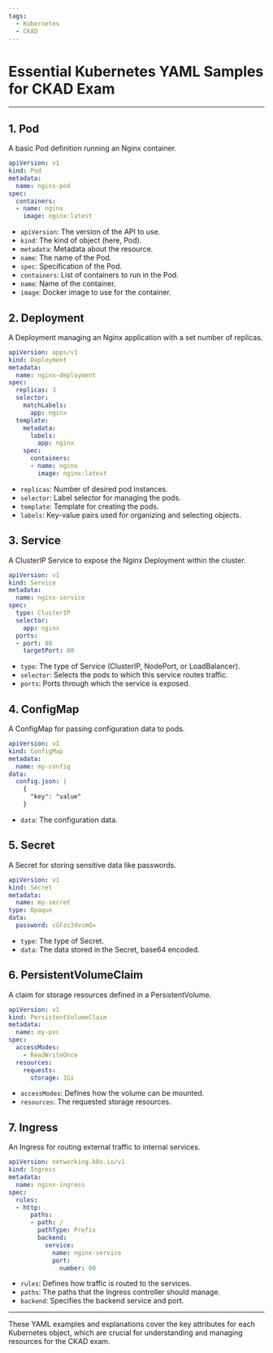 ```yaml
---
tags:
  - Kubernetes
  - CKAD
---
```

# Essential Kubernetes YAML Samples for CKAD Exam

---

## 1. Pod

A basic Pod definition running an Nginx container.

```yaml
apiVersion: v1
kind: Pod
metadata:
  name: nginx-pod
spec:
  containers:
  - name: nginx
    image: nginx:latest
```

- `apiVersion`: The version of the API to use.
- `kind`: The kind of object (here, Pod).
- `metadata`: Metadata about the resource.
- `name`: The name of the Pod.
- `spec`: Specification of the Pod.
- `containers`: List of containers to run in the Pod.
- `name`: Name of the container.
- `image`: Docker image to use for the container.

## 2. Deployment

A Deployment managing an Nginx application with a set number of replicas.

```yaml
apiVersion: apps/v1
kind: Deployment
metadata:
  name: nginx-deployment
spec:
  replicas: 3
  selector:
    matchLabels:
      app: nginx
  template:
    metadata:
      labels:
        app: nginx
    spec:
      containers:
      - name: nginx
        image: nginx:latest
```

- `replicas`: Number of desired pod instances.
- `selector`: Label selector for managing the pods.
- `template`: Template for creating the pods.
- `labels`: Key-value pairs used for organizing and selecting objects.

## 3. Service

A ClusterIP Service to expose the Nginx Deployment within the cluster.

```yaml
apiVersion: v1
kind: Service
metadata:
  name: nginx-service
spec:
  type: ClusterIP
  selector:
    app: nginx
  ports:
  - port: 80
    targetPort: 80
```

- `type`: The type of Service (ClusterIP, NodePort, or LoadBalancer).
- `selector`: Selects the pods to which this service routes traffic.
- `ports`: Ports through which the service is exposed.

## 4. ConfigMap

A ConfigMap for passing configuration data to pods.

```yaml
apiVersion: v1
kind: ConfigMap
metadata:
  name: my-config
data:
  config.json: |
    {
      "key": "value"
    }
```

- `data`: The configuration data.

## 5. Secret

A Secret for storing sensitive data like passwords.

```yaml
apiVersion: v1
kind: Secret
metadata:
  name: my-secret
type: Opaque
data:
  password: cGFzc3dvcmQ=
```

- `type`: The type of Secret.
- `data`: The data stored in the Secret, base64 encoded.

## 6. PersistentVolumeClaim

A claim for storage resources defined in a PersistentVolume.

```yaml
apiVersion: v1
kind: PersistentVolumeClaim
metadata:
  name: my-pvc
spec:
  accessModes:
    - ReadWriteOnce
  resources:
    requests:
      storage: 1Gi
```

- `accessModes`: Defines how the volume can be mounted.
- `resources`: The requested storage resources.

## 7. Ingress

An Ingress for routing external traffic to internal services.

```yaml
apiVersion: networking.k8s.io/v1
kind: Ingress
metadata:
  name: nginx-ingress
spec:
  rules:
  - http:
      paths:
      - path: /
        pathType: Prefix
        backend:
          service:
            name: nginx-service
            port:
              number: 80
```

- `rules`: Defines how traffic is routed to the services.
- `paths`: The paths that the Ingress controller should manage.
- `backend`: Specifies the backend service and port.

---

These YAML examples and explanations cover the key attributes for each Kubernetes object, which are crucial for understanding and managing resources for the CKAD exam.